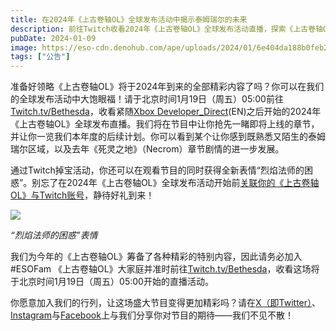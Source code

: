 ```yaml
---
title: 在2024年《上古卷轴OL》全球发布活动中揭示泰姆瑞尔的未来
description: 前往Twitch收看2024年《上古卷轴OL》全球发布活动直播，探索《上古卷轴OL》的全新冒险、挑战与故事背景。
pubDate: 2024-01-09
image: https://eso-cdn.denohub.com/ape/uploads/2024/01/6e404da188b0feb2e528a7ee485c0338.jpg
tags: ["公告"]
---
```


准备好领略《上古卷轴OL》将于2024年到来的全部精彩内容了吗？你可以在我们的全球发布活动中大饱眼福！请于北京时间1月19日（周五）05:00前往[Twitch.tv/Bethesda](https://www.twitch.tv/bethesda)，收看紧随[Xbox Developer\_Direct](https://news.xbox.com/en-us/2024/01/09/xbox-developer-direct-2024/)(EN)之后开始的2024年《上古卷轴OL》全球发布直播。我们将在节目中让你抢先一睹即将上线的章节，并让你一览我们本年度的后续计划。你可以看到某个让你感到既熟悉又陌生的泰姆瑞尔区域，以及去年《死灵之地》（Necrom）章节剧情的进一步发展。

通过Twitch掉宝活动，你还可以在观看节目的同时获得全新表情“烈焰法师的困惑”。别忘了在2024年《上古卷轴OL》全球发布活动开始前[关联你的《上古卷轴OL》与Twitch账号](https://help.elderscrollsonline.com/#zh-CN/answer/56542)，静待好礼到来！

![](https://eso-cdn.denohub.com/ape/uploads/2024/01/de580fb5814250550ed06726505441dc.png)

<p class="text-gray-500 text-sm text-center"><i>“烈焰法师的困惑”表情</i></p>

我们为今年的《上古卷轴OL》筹备了各种精彩的特别内容，因此请务必加入#ESOFam
《上古卷轴OL》大家庭并准时前往[Twitch.tv/Bethesda](https://www.twitch.tv/bethesda)，收看这场将于北京时间1月19日（周五）05:00开始的直播活动。

你愿意加入我们的行列，让这场盛大节目变得更加精彩吗？请在[X（即Twitter）](https://twitter.com/TESOnline)、[Instagram](https://www.instagram.com/elderscrollsonline/)与[Facebook](https://www.facebook.com/elderscrollsonline)上与我们分享你对节目的期待——我们不见不散！
